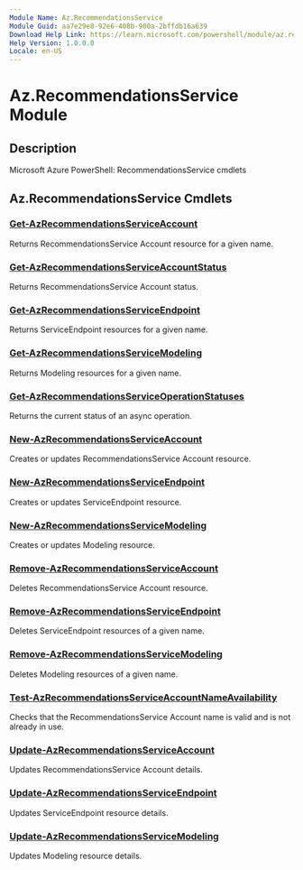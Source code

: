 ```yaml
---
Module Name: Az.RecommendationsService
Module Guid: aa7e29e8-92e6-408b-900a-2bffdb16a639
Download Help Link: https://learn.microsoft.com/powershell/module/az.recommendationsservice
Help Version: 1.0.0.0
Locale: en-US
---
```


# Az.RecommendationsService Module
## Description
Microsoft Azure PowerShell: RecommendationsService cmdlets

## Az.RecommendationsService Cmdlets
### [Get-AzRecommendationsServiceAccount](Get-AzRecommendationsServiceAccount.md)
Returns RecommendationsService Account resource for a given name.

### [Get-AzRecommendationsServiceAccountStatus](Get-AzRecommendationsServiceAccountStatus.md)
Returns RecommendationsService Account status.

### [Get-AzRecommendationsServiceEndpoint](Get-AzRecommendationsServiceEndpoint.md)
Returns ServiceEndpoint resources for a given name.

### [Get-AzRecommendationsServiceModeling](Get-AzRecommendationsServiceModeling.md)
Returns Modeling resources for a given name.

### [Get-AzRecommendationsServiceOperationStatuses](Get-AzRecommendationsServiceOperationStatuses.md)
Returns the current status of an async operation.

### [New-AzRecommendationsServiceAccount](New-AzRecommendationsServiceAccount.md)
Creates or updates RecommendationsService Account resource.

### [New-AzRecommendationsServiceEndpoint](New-AzRecommendationsServiceEndpoint.md)
Creates or updates ServiceEndpoint resource.

### [New-AzRecommendationsServiceModeling](New-AzRecommendationsServiceModeling.md)
Creates or updates Modeling resource.

### [Remove-AzRecommendationsServiceAccount](Remove-AzRecommendationsServiceAccount.md)
Deletes RecommendationsService Account resource.

### [Remove-AzRecommendationsServiceEndpoint](Remove-AzRecommendationsServiceEndpoint.md)
Deletes ServiceEndpoint resources of a given name.

### [Remove-AzRecommendationsServiceModeling](Remove-AzRecommendationsServiceModeling.md)
Deletes Modeling resources of a given name.

### [Test-AzRecommendationsServiceAccountNameAvailability](Test-AzRecommendationsServiceAccountNameAvailability.md)
Checks that the RecommendationsService Account name is valid and is not already in use.

### [Update-AzRecommendationsServiceAccount](Update-AzRecommendationsServiceAccount.md)
Updates RecommendationsService Account details.

### [Update-AzRecommendationsServiceEndpoint](Update-AzRecommendationsServiceEndpoint.md)
Updates ServiceEndpoint resource details.

### [Update-AzRecommendationsServiceModeling](Update-AzRecommendationsServiceModeling.md)
Updates Modeling resource details.

